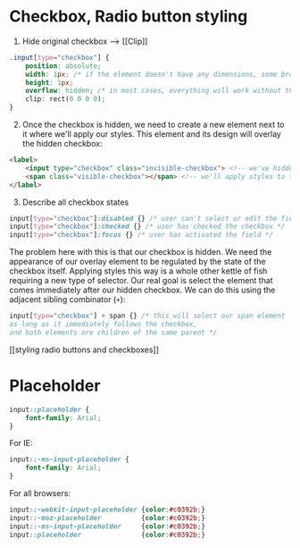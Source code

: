 # Checkbox, Radio button styling

1. Hide original checkbox
--> [[Clip]]

```css
.input[type="checkbox"] {
    position: absolute;
    width: 1px; /* if the element doesn't have any dimensions, some browsers will think that it doesn't exist at all */
    height: 1px;
    overflow: hidden; /* in most cases, everything will work without this property, but we don't want to take any chances. we'll study it in more detail later. for now, it's enough to say that it hides elements that go beyond the boundaries of their parents */
    clip: rect(0 0 0 0);
}
```

2. Once the checkbox is hidden, we need to create a new element next to it where we'll apply our styles. This element and its design will overlay the hidden checkbox:

```html
<label>
    <input type="checkbox" class="invisible-checkbox"> <!-- we've hidden this element -->
    <span class="visible-checkbox"></span> <!-- we'll apply styles to this one -->
</label>
```

3. Describe all checkbox states

```css
input[type="checkbox"]:disabled {} /* user can't select or edit the field */
input[type="checkbox"]:checked {} /* user has checked the checkbox */
input[type="checkbox"]:focus {} /* user has activated the field */
```

The problem here with this is that our checkbox is hidden. We need the appearance of our overlay element to be regulated by the state of the checkbox itself. Applying styles this way is a whole other kettle of fish requiring a new type of selector. Our real goal is select the element that comes immediately after our hidden checkbox. We can do this using the adjacent sibling combinator (`+`):

```css
input[type="checkbox"] + span {} /* this will select our span element 
as long as it immediately follows the checkbox, 
and both elements are children of the same parent */
```

[[styling radio buttons and checkboxes]]
# Placeholder

```css
input::placeholder {
    font-family: Arial;
}
```

For IE:

```css
input::-ms-input-placeholder {
    font-family: Arial;
}
```

For all browsers:

```css
input::-webkit-input-placeholder {color:#c0392b;}
input::-moz-placeholder          {color:#c0392b;}
input::-ms-input-placeholder     {color:#c0392b;}
input::placeholder               {color:#c0392b;}
```